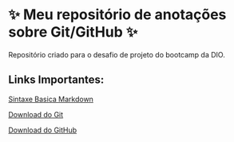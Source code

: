 # ✨ Meu repositório de anotações sobre Git/GitHub ✨
Repositório criado para o desafio de projeto do bootcamp da DIO. 


## Links Importantes:
[Sintaxe Basica Markdown](https://www.markdownguide.org/basic-syntax/)

[Download do Git](https://git-scm.com/downloads)

[Download do GitHub](https://desktop.github.com/)




